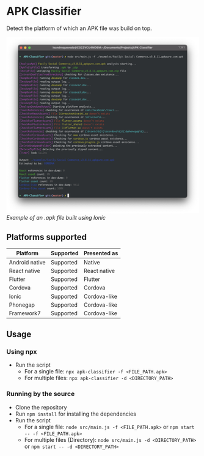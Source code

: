 # APK Classifier
Detect the platform of which an APK file was build on top.

![Example](.github/images/screenshot.png)
_Example of an .apk file built using Ionic_

## Platforms supported
| Platform | Supported | Presented as |
| -- | -- | -- |
| Android native | Supported | Native |
| React native | Supported | React native |
| Flutter | Supported | Flutter |
| Cordova | Supported | Cordova |
| Ionic | Supported | Cordova-like |
| Phonegap | Supported | Cordova-like |
| Framework7 | Supported | Cordova-like |

## Usage
### Using npx
- Run the script
  - For a single file: `npx apk-classifier -f <FILE_PATH.apk>`
  - For multiple files: `npx apk-classifier -d <DIRECTORY_PATH>`
### Running by the source
- Clone the repository
- Run `npm install` for installing the dependencies
- Run the script
  - For a single file: `node src/main.js -f <FILE_PATH.apk>` or `npm start -- -f <FILE_PATH.apk>`
  - For multiple files (Directory): `node src/main.js -d <DIRECTORY_PATH>` or `npm start -- -d <DIRECTORY_PATH>`